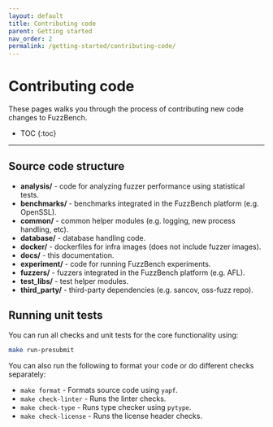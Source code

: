 ```yaml
---
layout: default
title: Contributing code
parent: Getting started
nav_order: 2
permalink: /getting-started/contributing-code/
---
```


# Contributing code
These pages walks you through the process of contributing new code changes to
FuzzBench.

- TOC
{:toc}
---

## Source code structure

* **analysis/** - code for analyzing fuzzer performance using statistical tests.
* **benchmarks/** - benchmarks integrated in the FuzzBench platform (e.g. OpenSSL).
* **common/** - common helper modules (e.g. logging, new process handling, etc).
* **database/** - database handling code.
* **docker/** - dockerfiles for infra images (does not include fuzzer images).
* **docs/** - this documentation.
* **experiment/** - code for running FuzzBench experiments.
* **fuzzers/** - fuzzers integrated in the FuzzBench platform (e.g. AFL).
* **test_libs/** - test helper modules.
* **third_party/** - third-party dependencies (e.g. sancov, oss-fuzz repo).

## Running unit tests

You can run all checks and unit tests for the core functionality using:

```bash
make run-presubmit
```

You can also run the following to format your code or do different checks
separately:

* `make format` - Formats source code using `yapf`.
* `make check-linter` - Runs the linter checks.
* `make check-type` - Runs type checker using `pytype`.
* `make check-license` - Runs the license header checks.


